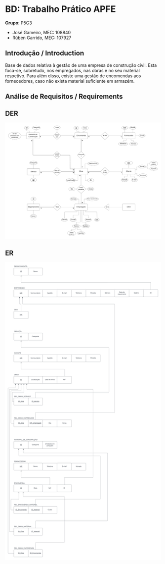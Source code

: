 # BD: Trabalho Prático APFE

**Grupo**: P5G3
- José Gameiro, MEC: 108840
- Rúben Garrido, MEC: 107927

## Introdução / Introduction
 
Base de dados relativa à gestão de uma empresa de construção civil. Esta foca-se, sobretudo, nos empregados, nas obras e no seu material respetivo. Para além disso, existe uma gestão de encomendas aos fornecedores, caso não exista material suficiente em armazém.

## ​Análise de Requisitos / Requirements


## DER

![DER Diagram!](der.png "AnImage")

## ER

![ER Diagram!](er.png "AnImage")